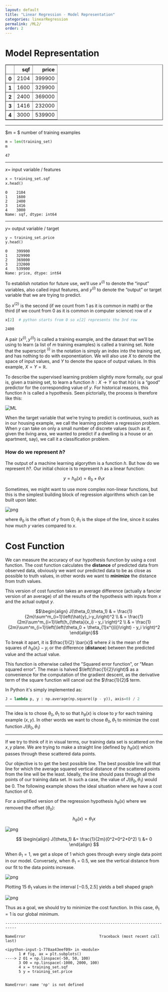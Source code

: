 ```yaml
---
layout: default
title: "Linear Regression - Model Representation"
categories: linearRegression
permalink: /ML2/
order: 2
---
```


# Model Representation




<div>
<style scoped>
    .dataframe tbody tr th:only-of-type {
        vertical-align: middle;
    }

    .dataframe tbody tr th {
        vertical-align: top;
    }

    .dataframe thead th {
        text-align: right;
    }
</style>
<table border="1" class="dataframe">
  <thead>
    <tr style="text-align: right;">
      <th></th>
      <th>sqf</th>
      <th>price</th>
    </tr>
  </thead>
  <tbody>
    <tr>
      <th>0</th>
      <td>2104</td>
      <td>399900</td>
    </tr>
    <tr>
      <th>1</th>
      <td>1600</td>
      <td>329900</td>
    </tr>
    <tr>
      <th>2</th>
      <td>2400</td>
      <td>369000</td>
    </tr>
    <tr>
      <th>3</th>
      <td>1416</td>
      <td>232000</td>
    </tr>
    <tr>
      <th>4</th>
      <td>3000</td>
      <td>539900</td>
    </tr>
  </tbody>
</table>
</div>



---
$m = $ number of training examples 


```python
m = len(training_set)
m
```




    47



---
$x =$ input variable / features


```python
x = training_set.sqf
x.head()
```




    0    2104
    1    1600
    2    2400
    3    1416
    4    3000
    Name: sqf, dtype: int64



---
$y =$ output variable / target


```python
y = training_set.price
y.head()
```




    0    399900
    1    329900
    2    369000
    3    232000
    4    539900
    Name: price, dtype: int64



To establish notation for future use, we’ll use $x^{(i)}$ to denote the “input” variables, also called input features, and $y^{(i)}$ to denote the “output” or target variable that we are trying to predict. 

So $x^{(2)}$ is the second (if we count from 1 as it is common in math) or the third (if we count from 0 as it is common in computer science) row of $x$


```python
x[2]  # python starts from 0 so x[2] represents the 3rd row
```




    2400



  
A pair $\left(x^{(i)} , y^{(i)}\right)$ is called a training example, and the dataset that we’ll be using to learn (a list of $m$ training examples) is called a training set. Note that the superscript $^{(i)}$ in the notation is simply an index into the training set, and has nothing to do with exponentiation. We will also use $X$ to denote the space of input values, and $Y$ to denote the space of output values. In this example, $X = Y = \mathbb{R}$. 

To describe the supervised learning problem slightly more formally, our goal is, given a training set, to learn a function $h : X \to Y$ so that $h(x)$ is a “good” predictor for the corresponding value of $y$. For historical reasons, this function $h$ is called a hypothesis. Seen pictorially, the process is therefore like this:

![ML](./data/img/ML-flowchart.png)

When the target variable that we’re trying to predict is continuous, such as in our housing example, we call the learning problem a regression problem. When $y$ can take on only a small number of discrete values (such as if, given the living area, we wanted to predict if a dwelling is a house or an apartment, say), we call it a classification problem.

### How do we represent $h$?
The output of a machine learning algorythm is a function $h$. But how do we represent $h$?. Our initial choice is to represent $h$ as a linear function:

$$y = h_\theta(x) = \theta_0 + \theta_1x$$

Sometimes, we might want to use more complex non-linear functions, but this is the simplest building block of regression algorithms which can be built upon later.


![png](ML-2-ModelAndCostFunction_files/ML-2-ModelAndCostFunction_13_0.png)


where $\theta_0$ is the offset of $y$ from 0; $\theta_1$ is the slope of the line, since it scales how much $y$ varies compared to $x$.

# Cost Function
We can measure the accuracy of our hypothesis function by using a cost function. The cost function calculates the **distance** of predicted data from observed data, obviously we want our predicted data to be as close as possible to truth values, in other words we want to **minimize** the distance from truth values.

This version of cost function takes an average difference (actually a fancier version of an average) of all the results of the hypothesis with inputs from $x$ and the actual output $y$.

$$\begin{align}
J(\theta_0,\theta_1) & = \frac{1}{2m}\sum^m_{i=1}\left(\hat{y}_i-y_i\right)^2 \\
& = \frac{1}{2m}\sum^m_{i=1}\left(h_{\theta}(x_i) - y_i \right)^2 \\
& = \frac{1}{2m}\sum^m_{i=1}\left(\left(\theta_0 + \theta_{1}x^{(i)}\right) - y_i \right)^2 
\end{align}$$

To break it apart, it is $\frac{1}{2} \bar{x}$ where $\bar{x}$ is the mean of the squares of $h_\theta (x_{i}) - y_{i}$ or the difference (**distance**) between the predicted value and the actual value.

This function is otherwise called the "Squared error function", or "Mean squared error". The mean is halved $\left(\frac{1}{2}\right)$ as a convenience for the computation of the gradient descent, as the derivative term of the square function will cancel out the $\frac{1}{2}$ term.

In Python it's simply implemented as:


```python
J = lambda p, y : np.average(np.square((p - y)), axis=0) / 2
```

---
The idea is to chose $\theta_0, \theta_1$ to so that $h_\theta(x)$ is close to $y$ for each training example $(x,y)$. In other words we want to chose $\theta_0, \theta_1$ to minimize the cost function $J\left(\theta_0, \theta_1 \right)$

---
If we try to think of it in visual terms, our training data set is scattered on the $x,y$ plane. We are trying to make a straight line (defined by $h_\theta(x)$) which passes through these scattered data points. 

Our objective is to get the best possible line. The best possible line will that line for which the average squared vertical distance of the scattered points from the line will be the least. Ideally, the line should pass through all the points of our training data set. In such a case, the value of $J(\theta_0, \theta_1)$ would be 0. The following example shows the ideal situation where we have a cost function of 0. 

For a simplified version of the regression hypothesis $h_\theta(x)$ where we removed the offset ($\theta_0$):

$$h_\theta(x)=\theta_1x$$


![png](ML-2-ModelAndCostFunction_files/ML-2-ModelAndCostFunction_22_0.png)


$$
\begin{align}
J(\theta_1) &= \frac{1}{2m}(0^2+0^2+0^2) \\
&= 0
\end{align}
$$

When $\theta_1 = 1$, we get a slope of 1 which goes through every single data point in our model. Conversely, when $\theta_1 = 0.5$, we see the vertical distance from our fit to the data points increase. 


![png](ML-2-ModelAndCostFunction_files/ML-2-ModelAndCostFunction_25_0.png)


Plotting 15 $\theta_1$ values in the interval $[-0.5, 2.5]$ yields a bell shaped graph 


![png](ML-2-ModelAndCostFunction_files/ML-2-ModelAndCostFunction_27_0.png)


Thus as a goal, we should try to minimize the cost function. In this case, $\theta_1 = 1$ is our global minimum. 


    ---------------------------------------------------------------------------

    NameError                                 Traceback (most recent call last)

    <ipython-input-1-778aa43eef09> in <module>
          1 # fig, ax = plt.subplots()
    ----> 2 O1 = np.linspace(-50, 50, 100)
          3 O0 = np.linspace(-1000, 2000, 100)
          4 x = training_set.sqf
          5 y = training_set.price


    NameError: name 'np' is not defined



```python

```
